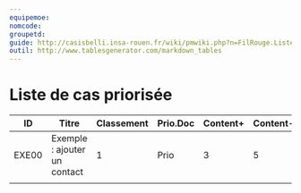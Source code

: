 ```yaml
---
equipemoe: 
nomcode: 
groupetd: 
guide: http://casisbelli.insa-rouen.fr/wiki/pmwiki.php?n=FilRouge.ListeCasPriorisee
outil: http://www.tablesgenerator.com/markdown_tables
---
```

# Liste de cas priorisée

| ID    | Titre                        | Classement | Prio.Doc | Content+ | Content- | Antécédents | Format | Maquette |
|-------|------------------------------|------------|----------|----------|----------|-------------|--------|----------|
| EXE00 | Exemple : ajouter un contact | 1          | Prio     | 3        | 5        | aucun       | COK    | 1        |
|       |                              |            |          |          |          |             |        |          |
